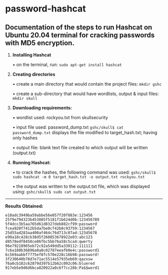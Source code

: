 # password-hashcat
Documentation of the steps to run Hashcat on Ubuntu 20.04 terminal for cracking passwords with MD5 encryption.
----------------------------------------------------------------------------------------

1. **Installing Hashcat**
    
    • on the terminal, run: ` sudo apt-get install hashcat ` 
    
2. **Creating directories**
    
    • create a main directory that would contain the project files: ` mkdir gshc `
    
    • create a sub-directory that would have wordlists, output & input files: ` mkdir skull ` 
    
3. **Downloading requirements:**
    
    • wordlist used: rockyou.txt from skullsecurity
    
    • input file used: password_dump.txt
                       ` gshc/skull$ cat password_dump.txt `  displays the file
                       modified to target_hash.txt; having only hashes
                       
    • output file: blank text file created to which output will be written (output.txt)
    
4. **Running Hashcat:**
    
    • to crack the hashes, the following command was used:
        ` gshc/skull$ sudo hashcat -m 0 target_hash.txt -o output.txt rockyou.txt ` 
        
    • the output was written to the output.txt file, which was displayed using:
        ` gshc/skull$ sudo cat output.txt `

----------------------------------------------------------------------------------------


**Results Obtained:**

    e10adc3949ba59abbe56e057f20f883e:123456
    25f9e794323b453885f5181f1b624d0b:123456789
    5f4dcc3b5aa765d61d8327deb882cf99:password
    fcea920f7412b5da7be0cf42b8c93759:1234567
    25d55ad283aa400af464c76d713c07ad:12345678
    e99a18c428cb38d5f260853678922e03:abc123
    d8578edf8458ce06fbc5bb76a58c5ca4:qwerty
    96e79218965eb72c92a549dd5a330112:111111
    7c6a180b36896a0a8c02787eeafb0e4c:password1
    6c569aabbf7775ef8fc570e228c16b98:password!
    3f230640b78d7e71ac5514e57935eb69:qazxsw
    f6a0cb102c62879d397b12b62c092c06:bluered
    917eb5e9d6d6bca820922a0c6f7cc28b:Pa$$word1

